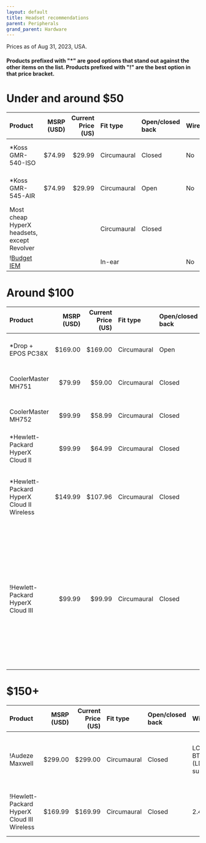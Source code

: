 ```yaml
---
layout: default
title: Headset recommendations
parent: Peripherals
grand_parent: Hardware
---
```

Prices as of Aug 31, 2023, USA.

#### Products prefixed with "\*" are good options that stand out against the other items on the list. Products prefixed with "!" are the best option in that price bracket. 

# Under and around $50

| Product                                      | MSRP (USD) | Current Price (US) | Fit type    | Open/closed back | Wireless | Console Compatibility                    |                                                                                                                
|:---------------------------------------------|-----------:|-------------------:|:------------|:-----------------|:---------|:-----------------------------------------|
| \*Koss GMR-540-ISO                           | $74.99     | $29.99             | Circumaural | Closed           | No       | Boom mic = USB, in line mic = 3.5mm jack |
| \*Koss GMR-545-AIR                           | $74.99     | $29.99             | Circumaural | Open             | No       | Boom mic = USB, in line mic = 3.5mm jack |
| Most cheap HyperX headsets, except Revolver  |            |                    | Circumaural | Closed           |          |                                          |
| \![Budget IEM](../iem/)                      |            |                    | In-ear      |                  | No       |                                          |

# Around $100

| Product                                    | MSRP (USD) | Current Price (US) | Fit type    | Open/closed back | Wireless | Console Compatibility                                                         | Notes                                                                                                                                                                                                                                                                                                                                               |                                                                                                               
|:-------------------------------------------|-----------:|-------------------:|:------------|:-----------------|:---------|:------------------------------------------------------------------------------|:----------------------------------------------------------------------------------------------------------------------------------------------------------------------------------------------------------------------------------------------------------------------------------------------------------------------------------------------------|
| \*Drop + EPOS PC38X                        | $169.00    | $169.00            | Circumaural | Open             | No       | Comes with both a split and combo cable                                       |                                                                                                                                                                                                                                                                                                                                                     |
| CoolerMaster MH751                         | $79.99     | $59.00             | Circumaural | Closed           | No       | 3.5mm combo jack, splitter may be needed                                      |                                                                                                                                                                                                                                                                                                                                                     |
| CoolerMaster MH752                         | $99.99     | $58.99             | Circumaural | Closed           | No       | USB connection, 3.5mm combo jack                                              |                                                                                                                                                                                                                                                                                                                                                     |
| \*Hewlett-Packard HyperX Cloud II          | $99.99     | $64.99             | Circumaural | Closed           | No       | USB connection, 3.5mm combo jack                                              | Stock earcups may be uncomfortable for some                                                                                                                                                                                                                                                                                                         |
| \*Hewlett-Packard HyperX Cloud II Wireless | $149.99    | $107.96            | Circumaural | Closed           | 2.4gHz   | PS4, Xbox, Switch supported. DTS is PC-only (DTS is rather bullshitty anyway) | Great value for a wireless headset, stock earcups may be uncomfortable for some                                                                                                                                                                                                                                                                     |
| !Hewlett-Packard HyperX Cloud III          | $99.99     | $99.99             | Circumaural | Closed           | No       | 3.5mm combo jack, USB Type A, USB Type C                                      | Make sure to download DTS Sound Unbound and configure for "Balanced/Spacious" An upgrade over the Cloud II in terms of sound, but a better mic, bigger cups and very nice comfort. Also probably better then PC37X and 38X, sound comes close to K361, but not quite "audiophile". EQ recommended; ask [@pelperson](https://discord.gg/PCHH) for EQ |

# $150+

| Product                                     | MSRP (USD) | Current Price (US) | Fit type    | Open/closed back | Wireless | Console Compatibility                                                                                    | Notes                         |                                                                                                               
|:--------------------------------------------|-----------:|-------------------:|:------------|:-----------------|:---------------------------------|:---------------------------------------------------------------------------------|:------------------------------|
| !Audeze Maxwell                             | $299.00    | $299.00            | Circumaural | Closed           | LC3plus, BT 5.3 (LDAC supported) | Xbox version for Xbox, Playstation version for Playstation. Otherwise universal. | Best gaming headset by far    |
| !Hewlett-Packard HyperX Cloud III Wireless  | $169.99    | $169.99            | Circumaural | Closed           | 2.4gHz                           | PS4, Xbox, Switch supported. DTS is PC-only                                      | See notes for Cloud III Wired |
